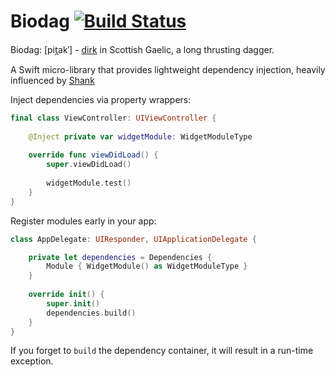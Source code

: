 # Biodag [![Build Status](https://travis-ci.org/kerrmarin/biodag.svg?branch=develop)](https://travis-ci.org/kerrmarin/biodag)

Biodag: [pit̪akˈ] - [dirk](https://en.wikipedia.org/wiki/Dirk) in Scottish Gaelic, a long thrusting dagger.

A Swift micro-library that provides lightweight dependency injection, heavily influenced by [Shank](https://github.com/ZamzamInc/Shank)

Inject dependencies via property wrappers:
```swift
final class ViewController: UIViewController {
    
    @Inject private var widgetModule: WidgetModuleType
    
    override func viewDidLoad() {
        super.viewDidLoad()
        
        widgetModule.test()
    }
}
```

Register modules early in your app:
```swift
class AppDelegate: UIResponder, UIApplicationDelegate {

    private let dependencies = Dependencies {
        Module { WidgetModule() as WidgetModuleType }
    }
    
    override init() {
        super.init()
        dependencies.build()
    }
}
```

If you forget to `build` the dependency container, it will result in a run-time exception. 
